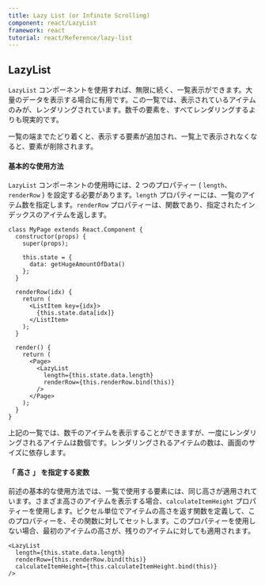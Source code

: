 ```yaml
---
title: Lazy List (or Infinite Scrolling)
component: react/LazyList
framework: react
tutorial: react/Reference/lazy-list 
---
```


## LazyList

`LazyList` コンポーネントを使用すれば、無限に続く、一覧表示ができます。大量のデータを表示する場合に有用です。この一覧では、表示されているアイテムのみが、レンダリングされています。数千の要素を、すべてレンダリングするよりも現実的です。

一覧の端までたどり着くと、表示する要素が追加され、一覧上で表示されなくなると、要素が削除されます。

#### 基本的な使用方法

`LazyList` コンポーネントの使用時には、2 つのプロパティー ( `length`、`renderRow` ) を設定する必要があります。`length` プロパティーには、一覧のアイテム数を指定します。`renderRow` プロパティーは、関数であり、指定されたインデックスのアイテムを返します。

```
class MyPage extends React.Component {
  constructor(props) {
    super(props);

    this.state = {
      data: getHugeAmountOfData()
    };
  }

  renderRow(idx) {
    return (
      <ListItem key={idx}>
        {this.state.data[idx]}
      </ListItem>
    );
  }

  render() {
    return (
      <Page>
        <LazyList
          length={this.state.data.length}
          renderRow={this.renderRow.bind(this)}
        />
      </Page>
    );
  }
}
```

上記の一覧では、数千のアイテムを表示することができますが、一度にレンダリングされるアイテムは数個です。レンダリングされるアイテムの数は、画面のサイズに依存します。

#### 「 高さ 」 を指定する変数

前述の基本的な使用方法では、一覧で使用する要素には、同じ高さが適用されています。さまざま高さのアイテムを表示する場合、`calculateItemHeight` プロパティーを使用します。ピクセル単位でアイテムの高さを返す関数を定義して、このプロパティーを、その関数に対してセットします。このプロパティーを使用しない場合、最初のアイテムの高さが、残りのアイテムに対しても適用されます。

```
<LazyList
  length={this.state.data.length}
  renderRow={this.renderRow.bind(this)}
  calculateItemHeight={this.calculateItemHeight.bind(this)}
/>
```
